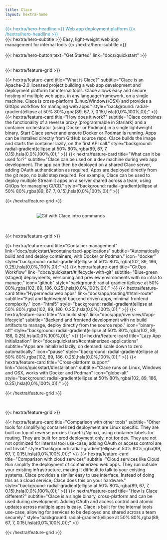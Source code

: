 ```yaml
---
title: Clace
layout: hextra-home
---
```


<div class="hx-mt-6 hx-mb-6" style="background: #277A9F; background: linear-gradient(180deg, #277A9F, #359ece); color: transparent; background-clip: text; -webkit-background-clip: text;">
{{< hextra/hero-headline >}}
  Web app deployment platform
{{< /hextra/hero-headline >}}
</div>

<div class="hx-mb-12">
{{< hextra/hero-subtitle >}}
  Easy, light-weight web app &nbsp;<br class="sm:hx-block hx-hidden"/> management for internal tools
{{< /hextra/hero-subtitle >}}
</div>

<br>
<div class="hx-mb-6">
{{< hextra/hero-button text="Get Started" link="docs/quickstart" >}}
</div>
<br>

{{< hextra/feature-grid >}}

<!-- prettier-ignore --> {{< hextra/feature-card title="What is Clace?" subtitle="Clace is an Apache-2.0 licensed project building a web app development and deployment platform for internal tools. Clace allows easy and secure hosting of multiple web apps, in any language/framework, on a single machine. Clace is cross-platform (Linux/Windows/OSX) and provides a GitOps workflow for managing web apps." style="background: radial-gradient(ellipse at 50% 80%,rgba(89, 67, 7, 0.15),hsla(0,0%,100%,0));" >}}

<!-- prettier-ignore --> {{< hextra/feature-card title="How does it work?" subtitle="Clace combines the functionality of a reverse proxy (programmable in Starlark) and a container orchestrator (using Docker or Podman) in a single lightweight binary. Start Clace server and ensure Docker or Podman is running. Apps can be installed directly from GitHub source repo. Clace builds the image and starts the container lazily, on the first API call." style="background: radial-gradient(ellipse at 50% 80%,rgba(89, 67, 7, 0.15),hsla(0,0%,100%,0));" >}}

<!-- prettier-ignore --> {{< hextra/feature-card title="What can it be used for?" subtitle="Clace can be used on a dev machine during web app development. The app can then be deployed on a shared Clace server, adding OAuth authentication as required. Apps are deployed directly from the git repo, no build step required. For example, Clace can be used to deploy multiple Streamlit apps on a server shared across a team, using GitOps for managing CI/CD." style="background: radial-gradient(ellipse at 50% 80%,rgba(89, 67, 7, 0.15),hsla(0,0%,100%,0));" >}}

{{< /hextra/feature-grid >}}
<br>
<br>

<style>
  /* Apply width 60% for screens wider than 768px */
  @media screen and (min-width: 768px) {
    .responsive-picture {
      width: 60%;
    }
  }
</style>

<picture  class="responsive-picture" style="display: block; margin-left: auto; margin-right: auto;">
  <source media="(prefers-color-scheme: dark)" srcset="https://clace.io/intro_dark.gif">
  <source media="(prefers-color-scheme: light)" srcset="https://clace.io/intro_light.gif">
  <img alt="Gif with Clace intro commands" src="https://clace.io/intro_light.gif">
</picture>

<br>
<br>

{{< hextra/feature-grid >}}

<!-- prettier-ignore --> {{< hextra/feature-card title="Container management" link="docs/quickstart/#containerized-applications" subtitle="Automatically build and and deploy containers, with Docker or Podman."  icon="docker" style="background: radial-gradient(ellipse at 50% 80%,rgba(102, 89, 186, 0.25),hsla(0,0%,100%,0));" >}}

<!-- prettier-ignore --> {{< hextra/feature-card title="GitOps Workflow" link="docs/quickstart/#lifecycle-with-git" subtitle="Blue-green (staged) deployments, versioning and preview environments with no infra to manage."  icon="github" style="background: radial-gradient(ellipse at 50% 80%,rgba(102, 89, 186, 0.25),hsla(0,0%,100%,0));" >}}

<!-- prettier-ignore --> {{< hextra/feature-card title="Hypermedia web apps" link="docs/app/routing/#html-route" subtitle="Fast and lightweight backend driven apps, minimal frontend complexity."  icon="html5" style="background: radial-gradient(ellipse at 50% 80%,rgba(102, 89, 186, 0.25),hsla(0,0%,100%,0));" >}}

<!-- prettier-ignore --> {{< hextra/feature-card title="No build step" link="docs/app/overview/#app-lifecycle" subtitle="Backend and frontend development with no build artifacts to manage, deploy directly from the source repo."  icon="binary-off" style="background: radial-gradient(ellipse at 50% 80%,rgba(102, 89, 186, 0.25),hsla(0,0%,100%,0));" >}}

<!-- prettier-ignore --> {{< hextra/feature-card title="Lazy App Initialization" link="docs/quickstart/#containerized-applications" subtitle="Apps are initialized lazily, on demand: scale down to zero automatically."  icon="pause" style="background: radial-gradient(ellipse at 50% 80%,rgba(102, 89, 186, 0.25),hsla(0,0%,100%,0));" >}}

<!-- prettier-ignore --> {{< hextra/feature-card title="Cross-platform support" link="docs/quickstart/#installation" subtitle="Clace runs on Linux, Windows and OSX, works with Docker and Podman"  icon="globe-alt" style="background: radial-gradient(ellipse at 50% 80%,rgba(102, 89, 186, 0.25),hsla(0,0%,100%,0));" >}}

{{< /hextra/feature-grid >}}

<br>

{{< hextra/feature-grid >}}

<!-- prettier-ignore --> {{< hextra/feature-card title="Comparison with other tools" subtitle="Other tools for simplifying containerized deployment are Linux specific. They are built on top of reverse proxies (Traefik/Nginx), using container labels for routing. They are built for prod deployment only, not for dev. They are not not optimized for internal tool use-case, adding OAuth or access control are not trivial." style="background: radial-gradient(ellipse at 50% 80%,rgba(89, 67, 7, 0.15),hsla(0,0%,100%,0));" >}}

<!-- prettier-ignore --> {{< hextra/feature-card title="Comparison with cloud services" subtitle="Cloud services like Cloud Run simplify the deployment of containerized web apps. They run outside your existing infrastructure, making it difficult to talk to your existing systems. Clace provides a similar easy to use interface. Instead of doing this as a cloud service, Clace does this on your hardware." style="background: radial-gradient(ellipse at 50% 80%,rgba(89, 67, 7, 0.15),hsla(0,0%,100%,0));" >}}

<!-- prettier-ignore --> {{< hextra/feature-card title="How is Clace different?" subtitle="Clace is a single binary, cross-platform and can be used during development. Adding OAuth and access control and atomic updates across multiple apps is easy. Clace is built for the internal tools use-case, allowing for services to be deployed and shared across a team securely." style="background: radial-gradient(ellipse at 50% 80%,rgba(89, 67, 7, 0.15),hsla(0,0%,100%,0));" >}}

{{< /hextra/feature-grid >}}
